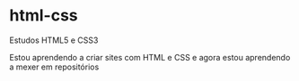 # html-css
Estudos HTML5 e CSS3

Estou aprendendo a criar sites com HTML e CSS e agora estou aprendendo a mexer em repositórios
